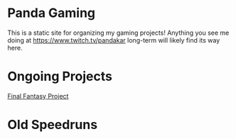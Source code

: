 # Panda Gaming

This is a static site for organizing my gaming projects! Anything you see me doing at https://www.twitch.tv/pandakar long-term will likely find its way here.

# Ongoing Projects

[Final Fantasy Project](/ffp)

# Old Speedruns